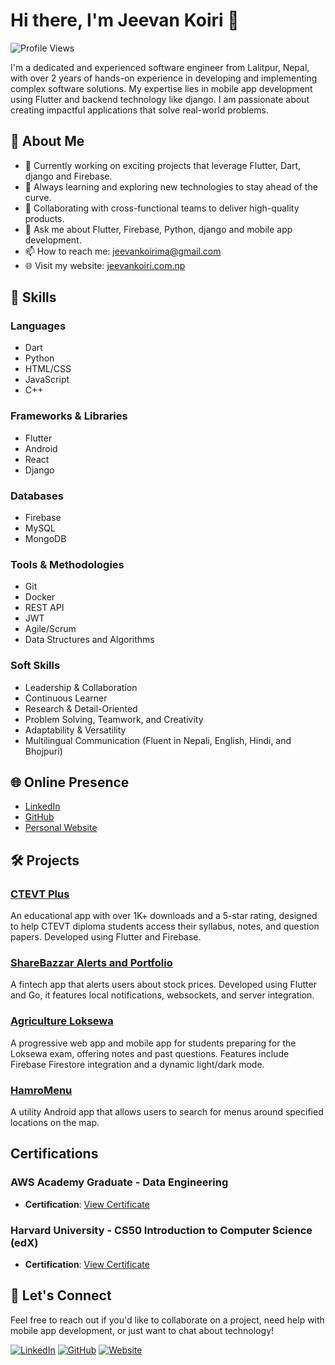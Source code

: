 # Hi there, I'm Jeevan Koiri 👋

![Profile Views](https://komarev.com/ghpvc/?username=jeevankoiri10&color=brightgreen)

I'm a dedicated and experienced software engineer from Lalitpur, Nepal, with over 2 years of hands-on experience in developing and implementing complex software solutions. My expertise lies in mobile app development using Flutter and backend technology like django. I am passionate about creating impactful applications that solve real-world problems.

## 🌟 About Me

- 🔭 Currently working on exciting projects that leverage Flutter, Dart, django and Firebase.
- 🌱 Always learning and exploring new technologies to stay ahead of the curve.
- 🤝 Collaborating with cross-functional teams to deliver high-quality products.
- 💬 Ask me about Flutter, Firebase, Python, django and mobile app development.
- 📫 How to reach me: [jeevankoirima@gmail.com](mailto:jeevankoirima@gmail.com)
- 🌐 Visit my website: [jeevankoiri.com.np](http://www.jeevankoiri.com.np)

## 🚀 Skills

### Languages
- Dart
- Python
- HTML/CSS
- JavaScript
- C++

### Frameworks & Libraries
- Flutter
- Android
- React
- Django

### Databases
- Firebase
- MySQL
- MongoDB

### Tools & Methodologies
- Git
- Docker
- REST API
- JWT
- Agile/Scrum
- Data Structures and Algorithms

### Soft Skills
- Leadership & Collaboration
- Continuous Learner
- Research & Detail-Oriented
- Problem Solving, Teamwork, and Creativity
- Adaptability & Versatility
- Multilingual Communication (Fluent in Nepali, English, Hindi, and Bhojpuri)

## 🌐 Online Presence

- [LinkedIn](https://www.linkedin.com/in/jeevankoiri/)
- [GitHub](https://github.com/jeevankoiri10/)
- [Personal Website](http://www.jeevankoiri.com.np)

## 🛠 Projects

### [CTEVT Plus](https://play.google.com/store/apps/details?id=com.one.ctevt_plus)
An educational app with over 1K+ downloads and a 5-star rating, designed to help CTEVT diploma students access their syllabus, notes, and question papers. Developed using Flutter and Firebase.

### [ShareBazzar Alerts and Portfolio](#)
A fintech app that alerts users about stock prices. Developed using Flutter and Go, it features local notifications, websockets, and server integration.

### [Agriculture Loksewa](https://agricultureloksewa-b109c.web.app/)
A progressive web app and mobile app for students preparing for the Loksewa exam, offering notes and past questions. Features include Firebase Firestore integration and a dynamic light/dark mode.

### [HamroMenu](https://github.com/jeevankoiri10/HamroMenu)
A utility Android app that allows users to search for menus around specified locations on the map.

<!--
## 📈 GitHub Stats

![Jeevan's GitHub stats](https://github-readme-stats.vercel.app/api?username=jeevankoiri10&show_icons=true&theme=radical)

![Top Langs](https://github-readme-stats.vercel.app/api/top-langs/?username=jeevankoiri10&layout=compact&theme=radical)
-->
## Certifications

### AWS Academy Graduate - Data Engineering
- **Certification**: [View Certificate](https://www.credly.com/badges/6253f3ca-4bb5-420f-a84c-6bfc100027c6/linked_in_profile)
### Harvard University - CS50 Introduction to Computer Science (edX)
- **Certification**: [View Certificate](https://courses.edx.org/certificates/777c561a64ad441d8f57eb21c3fb129b)



## 🤝 Let's Connect

Feel free to reach out if you'd like to collaborate on a project, need help with mobile app development, or just want to chat about technology!

[![LinkedIn](https://img.shields.io/badge/LinkedIn-0A66C2?style=for-the-badge&logo=linkedin&logoColor=white)](https://www.linkedin.com/in/jeevankoiri/)
[![GitHub](https://img.shields.io/badge/GitHub-181717?style=for-the-badge&logo=github&logoColor=white)](https://github.com/jeevankoiri10/)
[![Website](https://img.shields.io/badge/Website-21759B?style=for-the-badge&logo=wordpress&logoColor=white)](http://www.jeevankoiri.com.np)


